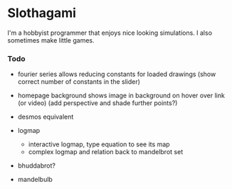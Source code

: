 # Slothagami
I'm a hobbyist programmer that enjoys nice looking simulations. I also sometimes make little games.

### Todo
- fourier series allows reducing constants for loaded drawings (show correct number of constants in the slider)
- homepage background shows image in background on hover over link (or video) (add perspective and shade further points?)
- desmos equivalent

- logmap 
    - interactive logmap, type equation to see its map
    - complex logmap and relation back to mandelbrot set
- bhuddabrot?
- mandelbulb
